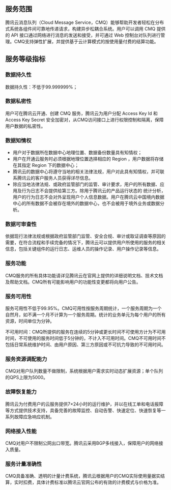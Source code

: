 ## 服务范围
腾讯云消息队列（Cloud Message Service，CMQ）能够帮助开发者轻松在分布式系统各组件间可靠地传递请求，构建异步松耦合系统。用户可以调用 CMQ 提供的 API 接口通过网络进行消息的发送和接受，并可通过 Web 控制台对队列进行管理。CMQ支持弹性扩展，并提供基于云计算模式的按使用量付费的结算功能。

## 服务等级指标
### 数据持久性
数据持久性：不低于99.999999%；
### 数据私密性
用户可在腾讯云开通、创建 CMQ 服务，腾讯云为用户分配 Access Key Id 和 Access Key Secret 安全加密对，从CMQ访问接口上进行权限控制和隔离，保障用户数据的私密性。
### 数据知情权
- 用户对于数据所在数据中心地理位置、数据备份数量具有知情权；
- 用户在开通云服务时必须根据地理位置选择相应的 Region ，用户数据将存储在其指定 Region 下的数据中心；
- 腾讯云的数据中心将遵守当地的相关法律法规，用户对此具有知情权，并可联系腾讯云的客户服务人员获得详尽信息。
- 除应当地法律法规、或政府监管部门的监管、审计要求，用户的所有数据、应用及行为日志不会提供给第三方。除用于腾讯云的产品运行状态的 统计分析，用户的行为日志不会对外呈现用户个人信息数据。用户在腾讯云中国境内数据中心的所有数据不会被存在境外的数据中心，也不会被用于境外业务或数据分析。

### 数据可审查性
依据现行法律法规或根据政府监管部门监管、安全合规、审计或取证调查等原因的需要，在符合流程和手续完备的情况下，腾讯云可以提供用户所使用的服务的相关信息，包括关键组件的运行日志、运维人员的操作记录、用户操作记录等信息。
### 服务功能
CMQ服务的所有具体功能请详见腾讯云在官网上提供的详细说明文档、技术文档及帮助文档。CMQ所有可能影响用户的功能性变更都将向用户公告。
### 服务可用性
服务可用性不低于99.95%。CMQ可用性按服务周期统计，一个服务周期为一个自然月，如不满一个月不计算为一个服务周期。统计的业务单元为每个用户的所有资源，时间单位为分钟。

不可用时间：CMQ所提供的服务在连续的5分钟或更长时间不可使用方计为不可用时间，不可使用的服务时间低于5分钟的，不计入不可用时间。CMQ不可用时间不包括日常系统维护时间、由用户原因、第三方原因或不可抗力导致的不可用时间。
### 服务资源调配能力
CMQ对用户队列数量不做限制，系统根据用户需求实时动态扩展资源；单个队列的QPS上限为5000。
### 故障恢复能力
腾讯云为付费用户的云服务提供7×24小时的运行维护，并以在线工单和电话报障等方式提供技术支持，具备完善的故障监控、自动告警、快速定位、快速恢复等一系列故障应急响应机制。
### 网络接入性能
CMQ对用户不限制公网出口带宽。腾讯云采用BGP多线接入，保障用户的网络接入质量。
### 服务计量准确性
CMQ具备准确、透明的计量计费系统，腾讯云根据用户的CMQ实际使用量据实结算，实时扣费，具体计费标准以腾讯云官网公布的有效的计费模式与价格为准。